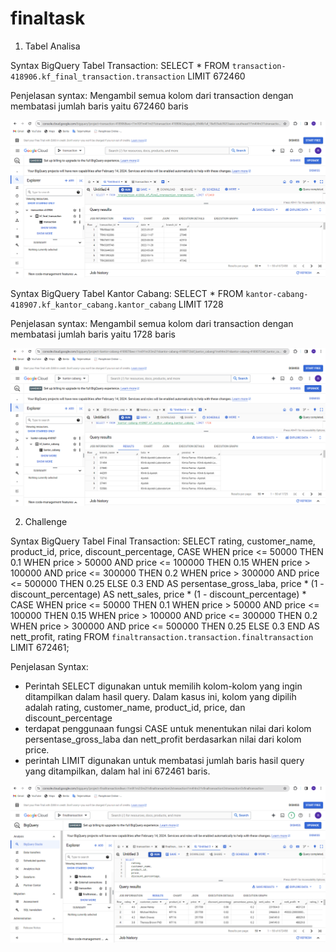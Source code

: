 # finaltask

1. Tabel Analisa

Syntax BigQuery Tabel Transaction:
SELECT * FROM `transaction-418906.kf_final_transaction.transaction` LIMIT 672460 

Penjelasan syntax: 
Mengambil semua kolom dari transaction dengan membatasi jumlah baris yaitu 672460 baris 

![alt text](https://github.com/nasywahdarraini20/finaltask/blob/main/transaction.png?raw=true)


Syntax BigQuery Tabel Kantor Cabang: 
SELECT * FROM `kantor-cabang-418907.kf_kantor_cabang.kantor_cabang` LIMIT 1728 

Penjelasan syntax: 
Mengambil semua kolom dari transaction dengan membatasi jumlah baris yaitu 1728 baris 

![alt text](https://github.com/nasywahdarraini20/finaltask/blob/main/kantor%20cabang.png?raw=true) 

2. Challenge

Syntax BigQuery Tabel Final Transaction: 
SELECT 
    rating,
    customer_name,
    product_id,
    price,
    discount_percentage,
    CASE 
        WHEN price <= 50000 THEN 0.1
        WHEN price > 50000 AND price <= 100000 THEN 0.15
        WHEN price > 100000 AND price <= 300000 THEN 0.2
        WHEN price > 300000 AND price <= 500000 THEN 0.25
        ELSE 0.3
    END AS persentase_gross_laba,
    price * (1 - discount_percentage) AS nett_sales,
    price * (1 - discount_percentage) * 
    CASE 
        WHEN price <= 50000 THEN 0.1
        WHEN price > 50000 AND price <= 100000 THEN 0.15
        WHEN price > 100000 AND price <= 300000 THEN 0.2
        WHEN price > 300000 AND price <= 500000 THEN 0.25
        ELSE 0.3
    END AS nett_profit,
    rating
FROM 
    `finaltransaction.transaction.finaltransaction`
LIMIT 672461;

Penjelasan Syntax: 
- Perintah SELECT digunakan untuk memilih kolom-kolom yang ingin ditampilkan dalam hasil query. Dalam kasus ini, kolom yang dipilih adalah rating, customer_name, product_id, price, dan discount_percentage
- terdapat penggunaan fungsi CASE untuk menentukan nilai dari kolom persentase_gross_laba dan nett_profit berdasarkan nilai dari kolom price.
- perintah LIMIT digunakan untuk membatasi jumlah baris hasil query yang ditampilkan, dalam hal ini 672461 baris.

![alt text](https://github.com/nasywahdarraini20/finaltask/blob/main/final%20transaction.png?raw=true)


